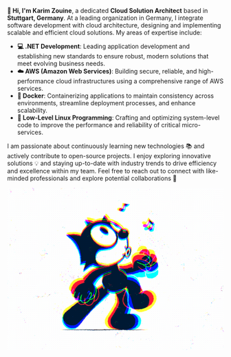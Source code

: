 **👋 Hi, I'm Karim Zouine**, a dedicated **Cloud Solution Architect** based in **Stuttgart, Germany**. At a leading organization in Germany, I integrate software development with cloud architecture, designing and implementing scalable and efficient cloud solutions. My areas of expertise include:

- **💻 .NET Development**: Leading application development and establishing new standards to ensure robust, modern solutions that meet evolving business needs.
- **☁️ AWS (Amazon Web Services)**: Building secure, reliable, and high-performance cloud infrastructures using a comprehensive range of AWS services.
- **🐳 Docker**: Containerizing applications to maintain consistency across environments, streamline deployment processes, and enhance scalability.
- **🐧 Low-Level Linux Programming**: Crafting and optimizing system-level code to improve the performance and reliability of critical micro-services.

I am passionate about continuously learning new technologies 📚 and actively contribute to open-source projects. I enjoy exploring innovative solutions 💡 and staying up-to-date with industry trends to drive efficiency and excellence within my team. Feel free to reach out to connect with like-minded professionals and explore potential collaborations 🤝


<img src="./catMoving.gif" alt="This is an animated gif image, but it does not move"/>
